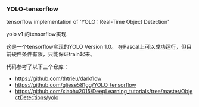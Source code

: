### YOLO-tensorflow

tensorflow implementation of 'YOLO : Real-Time Object Detection' 

yolo v1 的tensorflow实现

这是一个tensorflow实现的YOLO Version 1.0。
在Pascal上可以成功运行，但目前硬件条件有限，只能保证train起来。

代码参考了以下三个仓库：

* https://github.com/thtrieu/darkflow
* https://github.com/gliese581gg/YOLO_tensorflow
* https://github.com/xiaohu2015/DeepLearning_tutorials/tree/master/ObjectDetections/yolo


